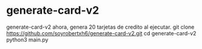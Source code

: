 # generate-card-v2
generate-card-v2 ahora, genera 20 tarjetas de credito al ejecutar.
git clone https://github.com/soyrobertxh6/generate-card-v2.git
cd generate-card-v2
python3 main.py
